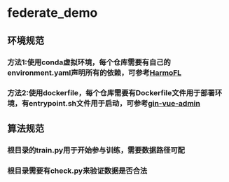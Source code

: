 # federate_demo

## 环境规范
### 方法1:使用conda虚拟环境，每个仓库需要有自己的environment.yaml声明所有的依赖，可参考[HarmoFL](https://github.com/med-air/HarmoFL)
### 方法2:使用dockerfile，每个仓库需要有Dockerfile文件用于部署环境，有entrypoint.sh文件用于启动，可参考[gin-vue-admin](https://github.com/flipped-aurora/gin-vue-admin/tree/main/deploy/docker)

## 算法规范
### 根目录的train.py用于开始参与训练，需要数据路径可配
### 根目录需要有check.py来验证数据是否合法
